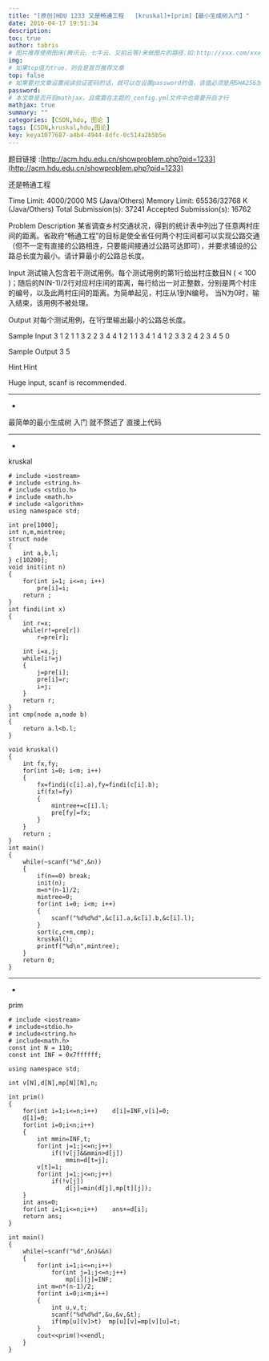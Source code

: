 ```yaml
---
title: "[原创]HDU 1233 又是畅通工程   [kruskal]+[prim]【最小生成树入门】"
date: 2016-04-17 19:51:34
description:
toc: true
author: tabris
# 图片推荐使用图床(腾讯云、七牛云、又拍云等)来做图片的路径.如:http://xxx.com/xxx.jpg
img:
# 如果top值为true，则会是首页推荐文章
top: false
# 如果要对文章设置阅读验证密码的话，就可以在设置password的值，该值必须是用SHA256加密后的密码，防止被他人识破
password:
# 本文章是否开启mathjax，且需要在主题的_config.yml文件中也需要开启才行
mathjax: true
summary: ""
categories: [CSDN,hdu, 图论 ]
tags: [CSDN,kruskal,hdu,图论]
key: keya1077687-a4b4-4944-8dfc-0c514a2b5b5e
---
```


题目链接 :[http://acm.hdu.edu.cn/showproblem.php?pid=1233](http://acm.hdu.edu.cn/showproblem.php?pid=1233)

还是畅通工程

Time Limit: 4000/2000 MS (Java/Others)    Memory Limit: 65536/32768 K (Java/Others)
Total Submission(s): 37241    Accepted Submission(s): 16762


Problem Description
某省调查乡村交通状况，得到的统计表中列出了任意两村庄间的距离。省政府“畅通工程”的目标是使全省任何两个村庄间都可以实现公路交通（但不一定有直接的公路相连，只要能间接通过公路可达即可），并要求铺设的公路总长度为最小。请计算最小的公路总长度。


Input
测试输入包含若干测试用例。每个测试用例的第1行给出村庄数目N ( < 100 )；随后的N(N-1)/2行对应村庄间的距离，每行给出一对正整数，分别是两个村庄的编号，以及此两村庄间的距离。为简单起见，村庄从1到N编号。
当N为0时，输入结束，该用例不被处理。


Output
对每个测试用例，在1行里输出最小的公路总长度。


Sample Input
3
1 2 1
1 3 2
2 3 4
4
1 2 1
1 3 4
1 4 1
2 3 3
2 4 2
3 4 5
0


Sample Output
3
5

Hint
Hint

Huge input, scanf is recommended.

----------------------------------------------------------------------------------------------------
-

最简单的最小生成树 入门
就不赘述了
直接上代码

------------------------------
-
kruskal
```
# include <iostream>
# include <string.h>
# include <stdio.h>
# include <math.h>
# include <algorithm>
using namespace std;

int pre[1000];
int n,m,mintree;
struct node
{
    int a,b,l;
} c[10200];
void init(int n)
{
    for(int i=1; i<=n; i++)
        pre[i]=i;
    return ;
}
int findi(int x)
{
    int r=x;
    while(r!=pre[r])
        r=pre[r];

    int i=x,j;
    while(i!=j)
    {
        j=pre[i];
        pre[i]=r;
        i=j;
    }
    return r;
}
int cmp(node a,node b)
{
    return a.l<b.l;
}

void kruskal()
{
    int fx,fy;
    for(int i=0; i<m; i++)
    {
        fx=findi(c[i].a),fy=findi(c[i].b);
        if(fx!=fy)
        {
            mintree+=c[i].l;
            pre[fy]=fx;
        }
    }
    return ;
}
int main()
{
    while(~scanf("%d",&n))
    {
        if(n==0) break;
        init(n);
        m=n*(n-1)/2;
        mintree=0;
        for(int i=0; i<m; i++)
        {
            scanf("%d%d%d",&c[i].a,&c[i].b,&c[i].l);
        }
        sort(c,c+m,cmp);
        kruskal();
        printf("%d\n",mintree);
    }
    return 0;
}

```

--------------------
-
prim
```
# include <iostream>
# include<stdio.h>
# include<string.h>
# include<math.h>
const int N = 110;
const int INF = 0x7ffffff;

using namespace std;

int v[N],d[N],mp[N][N],n;

int prim()
{
    for(int i=1;i<=n;i++)    d[i]=INF,v[i]=0;
    d[1]=0;
    for(int i=0;i<n;i++)
    {
        int mmin=INF,t;
        for(int j=1;j<=n;j++)
            if(!v[j]&&mmin>d[j])
                mmin=d[t=j];
        v[t]=1;
        for(int j=1;j<=n;j++)
            if(!v[j])
                d[j]=min(d[j],mp[t][j]);
    }
    int ans=0;
    for(int i=1;i<=n;i++)    ans+=d[i];
    return ans;
}

int main()
{
    while(~scanf("%d",&n)&&n)
    {
        for(int i=1;i<=n;i++)
            for(int j=1;j<=n;j++)
                mp[i][j]=INF;
        int m=n*(n-1)/2;
        for(int i=0;i<m;i++)
        {
            int u,v,t;
            scanf("%d%d%d",&u,&v,&t);
            if(mp[u][v]>t)  mp[u][v]=mp[v][u]=t;
        }
        cout<<prim()<<endl;
    }
}
```